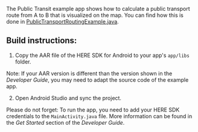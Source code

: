The Public Transit example app shows how to calculate a public transport route from A to B that is visualized on the map. You can find how this is done in [PublicTransportRoutingExample.java](app/src/main/java/com/here/routing/PublicTransportRoutingExample.java).

Build instructions:
-------------------

1) Copy the AAR file of the HERE SDK for Android to your app's `app/libs` folder.

Note: If your AAR version is different than the version shown in the _Developer Guide_, you may need to adapt the source code of the example app.

2) Open Android Studio and sync the project.

Please do not forget: To run the app, you need to add your HERE SDK credentials to the `MainActivity.java` file. More information can be found in the _Get Started_ section of the _Developer Guide_.
